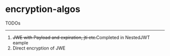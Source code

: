 # encryption-algos

TODOs

***

1. ~~JWE with Payload and expiration, jti etc.~~Completed in NestedJWT eample
2. Direct encryption of JWE